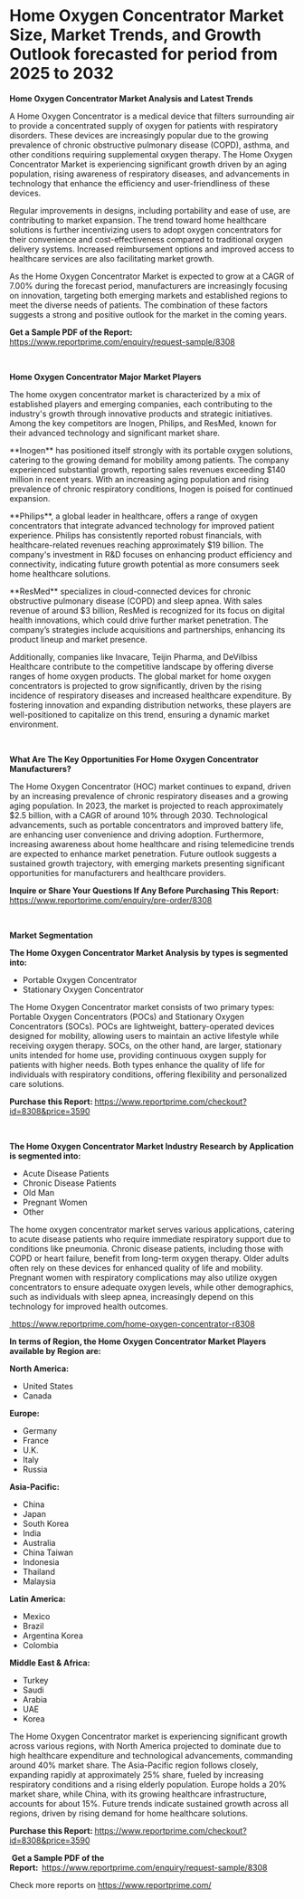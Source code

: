 <p><h1>Home Oxygen Concentrator Market Size, Market Trends, and Growth Outlook forecasted for period from 2025 to 2032</h1></p><p><strong>Home Oxygen Concentrator Market Analysis and Latest Trends</strong></p>
<p><p>A Home Oxygen Concentrator is a medical device that filters surrounding air to provide a concentrated supply of oxygen for patients with respiratory disorders. These devices are increasingly popular due to the growing prevalence of chronic obstructive pulmonary disease (COPD), asthma, and other conditions requiring supplemental oxygen therapy. The Home Oxygen Concentrator Market is experiencing significant growth driven by an aging population, rising awareness of respiratory diseases, and advancements in technology that enhance the efficiency and user-friendliness of these devices.</p><p>Regular improvements in designs, including portability and ease of use, are contributing to market expansion. The trend toward home healthcare solutions is further incentivizing users to adopt oxygen concentrators for their convenience and cost-effectiveness compared to traditional oxygen delivery systems. Increased reimbursement options and improved access to healthcare services are also facilitating market growth.</p><p>As the Home Oxygen Concentrator Market is expected to grow at a CAGR of 7.00% during the forecast period, manufacturers are increasingly focusing on innovation, targeting both emerging markets and established regions to meet the diverse needs of patients. The combination of these factors suggests a strong and positive outlook for the market in the coming years.</p></p>
<p><strong>Get a Sample PDF of the Report:&nbsp;</strong> <a href="https://www.reportprime.com/enquiry/request-sample/8308?utm_campaign=3058&utm_medium=2&utm_source=Github&utm_content=ia&utm_term=19032025&utm_id=home-oxygen-concentrator">https://www.reportprime.com/enquiry/request-sample/8308</a></p>
<p>&nbsp;</p>
<p><strong>Home Oxygen Concentrator Major Market Players</strong></p>
<p><p>The home oxygen concentrator market is characterized by a mix of established players and emerging companies, each contributing to the industry's growth through innovative products and strategic initiatives. Among the key competitors are Inogen, Philips, and ResMed, known for their advanced technology and significant market share.</p><p>**Inogen** has positioned itself strongly with its portable oxygen solutions, catering to the growing demand for mobility among patients. The company experienced substantial growth, reporting sales revenues exceeding $140 million in recent years. With an increasing aging population and rising prevalence of chronic respiratory conditions, Inogen is poised for continued expansion.</p><p>**Philips**, a global leader in healthcare, offers a range of oxygen concentrators that integrate advanced technology for improved patient experience. Philips has consistently reported robust financials, with healthcare-related revenues reaching approximately $19 billion. The company's investment in R&D focuses on enhancing product efficiency and connectivity, indicating future growth potential as more consumers seek home healthcare solutions.</p><p>**ResMed** specializes in cloud-connected devices for chronic obstructive pulmonary disease (COPD) and sleep apnea. With sales revenue of around $3 billion, ResMed is recognized for its focus on digital health innovations, which could drive further market penetration. The company’s strategies include acquisitions and partnerships, enhancing its product lineup and market presence.</p><p>Additionally, companies like Invacare, Teijin Pharma, and DeVilbiss Healthcare contribute to the competitive landscape by offering diverse ranges of home oxygen products. The global market for home oxygen concentrators is projected to grow significantly, driven by the rising incidence of respiratory diseases and increased healthcare expenditure. By fostering innovation and expanding distribution networks, these players are well-positioned to capitalize on this trend, ensuring a dynamic market environment.</p></p>
<p>&nbsp;</p>
<p><strong>What Are The Key Opportunities For Home Oxygen Concentrator Manufacturers?</strong></p>
<p><p>The Home Oxygen Concentrator (HOC) market continues to expand, driven by an increasing prevalence of chronic respiratory diseases and a growing aging population. In 2023, the market is projected to reach approximately $2.5 billion, with a CAGR of around 10% through 2030. Technological advancements, such as portable concentrators and improved battery life, are enhancing user convenience and driving adoption. Furthermore, increasing awareness about home healthcare and rising telemedicine trends are expected to enhance market penetration. Future outlook suggests a sustained growth trajectory, with emerging markets presenting significant opportunities for manufacturers and healthcare providers.</p></p>
<p><strong>Inquire or Share Your Questions If Any Before Purchasing This Report:</strong> <a href="https://www.reportprime.com/enquiry/pre-order/8308?utm_campaign=3058&utm_medium=2&utm_source=Github&utm_content=ia&utm_term=19032025&utm_id=home-oxygen-concentrator">https://www.reportprime.com/enquiry/pre-order/8308</a></p>
<p>&nbsp;</p>
<p><strong>Market Segmentation</strong></p>
<p><strong>The Home Oxygen Concentrator Market Analysis by types is segmented into:</strong></p>
<p><ul><li>Portable Oxygen Concentrator</li><li>Stationary Oxygen Concentrator</li></ul></p>
<p><p>The Home Oxygen Concentrator market consists of two primary types: Portable Oxygen Concentrators (POCs) and Stationary Oxygen Concentrators (SOCs). POCs are lightweight, battery-operated devices designed for mobility, allowing users to maintain an active lifestyle while receiving oxygen therapy. SOCs, on the other hand, are larger, stationary units intended for home use, providing continuous oxygen supply for patients with higher needs. Both types enhance the quality of life for individuals with respiratory conditions, offering flexibility and personalized care solutions.</p></p>
<p><strong>Purchase this Report:&nbsp;</strong><a href="https://www.reportprime.com/checkout?id=8308&price=3590&utm_campaign=3058&utm_medium=2&utm_source=Github&utm_content=ia&utm_term=19032025&utm_id=home-oxygen-concentrator">https://www.reportprime.com/checkout?id=8308&price=3590</a></p>
<p>&nbsp;</p>
<p><strong>The Home Oxygen Concentrator Market Industry Research by Application is segmented into:</strong></p>
<p><ul><li>Acute Disease Patients</li><li>Chronic Disease Patients</li><li>Old Man</li><li>Pregnant Women</li><li>Other</li></ul></p>
<p><p>The home oxygen concentrator market serves various applications, catering to acute disease patients who require immediate respiratory support due to conditions like pneumonia. Chronic disease patients, including those with COPD or heart failure, benefit from long-term oxygen therapy. Older adults often rely on these devices for enhanced quality of life and mobility. Pregnant women with respiratory complications may also utilize oxygen concentrators to ensure adequate oxygen levels, while other demographics, such as individuals with sleep apnea, increasingly depend on this technology for improved health outcomes.</p></p>
<p><a href="https://www.reportprime.com/home-oxygen-concentrator-r8308?utm_campaign=3058&utm_medium=2&utm_source=Github&utm_content=ia&utm_term=19032025&utm_id=home-oxygen-concentrator">&nbsp;https://www.reportprime.com/home-oxygen-concentrator-r8308</a></p>
<p><strong>In terms of Region, the Home Oxygen Concentrator Market Players available by Region are:</strong></p>
<p>
    <p> <strong> North America: </strong>
        <ul>
            <li>United States</li>
            <li>Canada</li>
        </ul>
        </p> 
    <p> <strong> Europe: </strong>
        <ul>
            <li>Germany</li>
            <li>France</li>
            <li>U.K.</li>
            <li>Italy</li>
            <li>Russia</li>
        </ul>
        </p> 
    <p> <strong> Asia-Pacific: </strong>
        <ul>
            <li>China</li>
            <li>Japan</li>
            <li>South Korea</li>
            <li>India</li>
            <li>Australia</li>
            <li>China Taiwan</li>
            <li>Indonesia</li>
            <li>Thailand</li>
            <li>Malaysia</li>
        </ul>
        </p> 
    <p> <strong> Latin America: </strong>
        <ul>
            <li>Mexico</li>
            <li>Brazil</li>
            <li>Argentina Korea</li>
            <li>Colombia</li>
        </ul>
        </p> 
    <p> <strong> Middle East & Africa: </strong>
        <ul>
            <li>Turkey</li>
            <li>Saudi</li>
            <li>Arabia</li>
            <li>UAE</li>
            <li>Korea</li>
        </ul>
    </p>
    </p>
<p><p>The Home Oxygen Concentrator market is experiencing significant growth across various regions, with North America projected to dominate due to high healthcare expenditure and technological advancements, commanding around 40% market share. The Asia-Pacific region follows closely, expanding rapidly at approximately 25% share, fueled by increasing respiratory conditions and a rising elderly population. Europe holds a 20% market share, while China, with its growing healthcare infrastructure, accounts for about 15%. Future trends indicate sustained growth across all regions, driven by rising demand for home healthcare solutions.</p></p>
<p><strong>Purchase this Report: </strong><a href="https://www.reportprime.com/checkout?id=8308&price=3590&utm_campaign=3058&utm_medium=2&utm_source=Github&utm_content=ia&utm_term=19032025&utm_id=home-oxygen-concentrator">https://www.reportprime.com/checkout?id=8308&price=3590</a></p>
<p>&nbsp;<strong>Get a Sample PDF of the Report:&nbsp;&nbsp;</strong><a href="https://www.reportprime.com/enquiry/request-sample/8308?utm_campaign=3058&utm_medium=2&utm_source=Github&utm_content=ia&utm_term=19032025&utm_id=home-oxygen-concentrator">https://www.reportprime.com/enquiry/request-sample/8308</a></p>
<p><strong></strong></p>
<p>Check more reports on <a href="https://www.reportprime.com/?utm_campaign=3058&utm_medium=2&utm_source=Github&utm_content=ia&utm_term=19032025&utm_id=home-oxygen-concentrator">https://www.reportprime.com/</a></p>